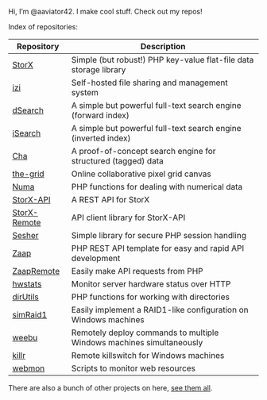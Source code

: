 Hi, I’m @aaviator42. I make cool stuff. Check out my repos! 

Index of repositories:

|Repository|Description|
|-----|--------|
|[StorX](https://github.com/aaviator42/StorX) | Simple (but robust!) PHP key-value flat-file data storage library |
|[izi](https://github.com/aaviator42/izi) | Self-hosted file sharing and management system |
|[dSearch](https://github.com/aaviator42/dSearch) | A simple but powerful full-text search engine (forward index) |
|[iSearch](https://github.com/aaviator42/iSearch) | A simple but powerful full-text search engine (inverted index) |
|[Cha](https://github.com/aaviator42/Cha) | A proof-of-concept search engine for structured (tagged) data |
|[the-grid](https://github.com/aaviator42/the-grid) |  Online collaborative pixel grid canvas |
|[Numa](https://github.com/aaviator42/Numa) | PHP functions for dealing with numerical data |
|[StorX-API](https://github.com/aaviator42/StorX-API) | A REST API for StorX |
|[StorX-Remote](https://github.com/aaviator42/StorX-Remote) | API client library for StorX-API |
|[Sesher](https://github.com/aaviator42/Sesher) | Simple library for secure PHP session handling |
|[Zaap](https://github.com/aaviator42/Zaap) | PHP REST API template for easy and rapid API development |
|[ZaapRemote](https://github.com/aaviator42/ZaapRemote) | Easily make API requests from PHP |
|[hwstats](https://github.com/aaviator42/hwstats) | Monitor server hardware status over HTTP |
|[dirUtils](https://github.com/aaviator42/dirUtils) | PHP functions for working with directories |
|[simRaid1](https://github.com/aaviator42/simRaid1) | Easily implement a RAID1-like configuration on Windows machines |
|[weebu](https://github.com/aaviator42/weebu) | Remotely deploy commands to multiple Windows machines simultaneously |
|[killr](https://github.com/aaviator42/killr) | Remote killswitch for Windows machines |
|[webmon](https://github.com/aaviator42/webmon) | Scripts to monitor web resources |



There are also a bunch of other projects on here, [see them all](https://github.com/aaviator42?tab=repositories).




<!---
aaviator42/aaviator42 is a ✨ special ✨ repository because its `README.md` (this file) appears on your GitHub profile.
You can click the Preview link to take a look at your changes.
--->
